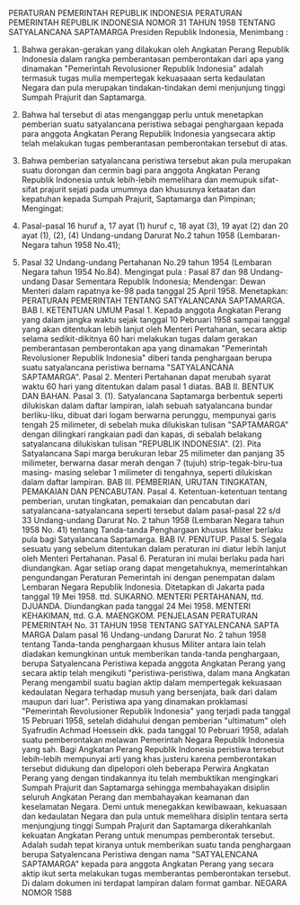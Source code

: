  PERATURAN PEMERINTAH REPUBLIK INDONESIA PERATURAN PEMERINTAH REPUBLIK INDONESIA NOMOR 31 TAHUN 1958 TENTANG SATYALANCANA SAPTAMARGA Presiden Republik Indonesia,
Menimbang :

1. Bahwa gerakan-gerakan yang dilakukan oleh Angkatan Perang Republik Indonesia dalam rangka pemberantasan pemberontakan dari apa yang dinamakan "Pemerintah Revolusioner Republik Indonesia" adalah termasuk tugas mulia mempertegak kekuasaaan serta kedaulatan Negara dan pula merupakan tindakan-tindakan demi menjunjung tinggi Sumpah Prajurit dan Saptamarga.
2. Bahwa hal tersebut di atas menganggap perlu untuk menetapkan pemberian suatu satyalancana peristiwa sebagai penghargaan kepada para anggota Angkatan Perang Republik Indonesia yangsecara aktip telah melakukan tugas pemberantasan pemberontakan tersebut di atas.
3. Bahwa pemberian satyalancana peristiwa tersebut akan pula merupakan suatu dorongan dan cermin bagi para anggota Angkatan Perang Republik Indonesia untuk lebih-lebih memelihara dan memupuk sifat-sifat prajurit sejati pada umumnya dan khususnya ketaatan dan kepatuhan kepada Sumpah Prajurit, Saptamarga dan Pimpinan;
Mengingat:

1. Pasal-pasal 16 huruf a, 17 ayat (1) huruf c, 18 ayat (3), 19 ayat (2) dan 20 ayat (1), (2), (4) Undang-undang Darurat No.2 tahun 1958 (Lembaran-Negara tahun 1958 No.41);
2. Pasal 32 Undang-undang Pertahanan No.29 tahun 1954 (Lembaran Negara tahun 1954 No.84). Mengingat pula : Pasal 87 dan 98 Undang-undang Dasar Sementara Republik Indonesia; Mendengar: Dewan Menteri dalam rapatnya ke-98 pada tanggal 25 April 1958. Menetapkan: PERATURAN PEMERINTAH TENTANG SATYALANCANA SAPTAMARGA. BAB I. KETENTUAN UMUM Pasal 1. Kepada anggota Angkatan Perang yang dalam jangka waktu sejak tanggal 10 Pebruari 1958 sampai tanggal yang akan ditentukan lebih lanjut oleh Menteri Pertahanan, secara aktip selama sedikit-dikitnya 60 hari melakukan tugas dalam gerakan pemberantasan pemberontakan apa yang dinamakan "Pemerintah Revolusioner Republik Indonesia" diberi tanda penghargaan berupa suatu satyalancana peristiwa bernama "SATYALANCANA SAPTAMARGA". Pasal 2. Menteri Pertahanan dapat merubah syarat waktu 60 hari yang ditentukan dalam pasal 1 diatas. BAB II. BENTUK DAN BAHAN. Pasal 3.
(1). Satyalancana Saptamarga berbentuk seperti dilukiskan dalam daftar lampiran, ialah sebuah satyalancana bundar berliku-liku, dibuat dari logam berwarna perunggu, mempunyai garis tengah 25 milimeter, di sebelah muka dilukiskan tulisan "SAPTAMARGA" dengan dilingkari rangkaian padi dan kapas, di sebalah belakang satyalancana dilukiskan tulisan "REPUBLIK INDONESIA". (2). Pita Satyalancana Sapi marga berukuran lebar 25 milimeter dan panjang 35 milimeter, berwarna dasar merah dengan 7 (tujuh) strip-tegak-biru-tua masing- masing selebar 1 milimeter di tengahnya, seperti dilukiskan dalam daftar lampiran. BAB III. PEMBERIAN, URUTAN TINGKATAN, PEMAKAIAN DAN PENCABUTAN. Pasal 4. Ketentuan-ketentuan tentang pemberian, urutan tingkatan, pemakaian dan pencabutan dari satyalancana-satyalancana seperti tersebut dalam pasal-pasal 22 s/d 33 Undang-undang Darurat No. 2 tahun 1958 (Lembaran Negara tahun 1958 No. 41) tentang Tanda-tanda Penghargaan khusus Militer berlaku pula bagi Satyalancana Saptamarga. BAB IV. PENUTUP. Pasal 5. Segala sesuatu yang sebelum ditentukan dalam peraturan ini diatur lebih lanjut oleh Menteri Pertahanan. Pasal 6. Peraturan ini mulai berlaku pada hari diundangkan. Agar setiap orang dapat mengetahuknya, memerintahkan pengundangan Peraturan Pemerintah ini dengan penempatan dalam Lembaran Negara Republik Indonesia. Ditetapkan di Jakarta pada tanggal 19 Mei 1958. ttd. SUKARNO. MENTERI PERTAHANAN, ttd. DJUANDA. Diundangkan pada tanggal 24 Mei 1958. MENTERI KEHAKIMAN, ttd. G.A. MAENGKOM. PENJELASAN PERATURAN PEMERINTAH No. 31 TAHUN 1958 TENTANG SATYALENCANA SAPTA MARGA Dalam pasal 16 Undang-undang Darurat No. 2 tahun 1958 tentang Tanda-tanda penghargaan khusus Militer antara lain telah diadakan kemungkinan untuk memberikan tanda-tanda penghargaan, berupa Satyalencana Peristiwa kepada anggota Angkatan Perang yang secara aktip telah mengikuti "peristiwa-peristiwa, dalam mana Angkatan Perang mengambil suatu bagian aktip dalam mempertegak kekuasaan kedaulatan Negara terhadap musuh yang bersenjata, baik dari dalam maupun dari luar". Peristiwa apa yang dinamakan proklamasi "Pemerintah Revolusioner Republik Indonesia" yang terjadi pada tanggal 15 Pebruari 1958, setelah didahului dengan pemberian "ultimatum" oleh Syafrudin Achmad Hoessein dkk. pada tanggal 10 Pebruari 1958, adalah suatu pemberontakan melawan Pemerintah Negara Republik Indonesia yang sah. Bagi Angkatan Perang Republik Indonesia peristiwa tersebut lebih-lebih mempunyai arti yang khas justeru karena pemberontakan tersebut didukung dan dipelopori oleh beberapa Perwira Angkatan Perang yang dengan tindakannya itu telah membuktikan mengingkari Sumpah Prajurit dan Saptamarga sehingga membahayakan disiplin seluruh Angkatan Perang dan membahayakan keamanan dan keselamatan Negara. Demi untuk menegakkan kewibawaan, kekuasaan dan kedaulatan Negara dan pula untuk memelihara disiplin tentara serta menjungjung tinggi Sumpah Prajurit dan Saptamarga dikerahkanlah kekuatan Angkatan Perang untuk menumpas pemberontak tersebut. Adalah sudah tepat kiranya untuk memberikan suatu tanda penghargaan berupa Satyalencana Peristiwa dengan nama "SATYALENCANA SAPTAMARGA" kepada para anggota Angkatan Perang yang secara aktip ikut serta melakukan tugas memberantas pemberontakan tersebut. Di dalam dokumen ini terdapat lampiran dalam format gambar. NEGARA NOMOR 1588